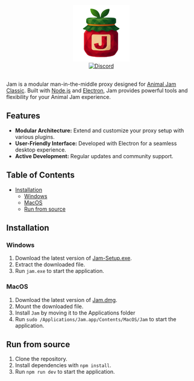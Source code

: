 <div align="center">
  <img src="assets/icon.png" alt="Strawberry Jam Logo" width="150"/> <br/>
  <a href='https://discord.gg/HzFe7XpuPs'>
    <img src="https://discord.com/api/guilds/1355727306177380392/widget.png?style=shield" alt="Discord" />
  </a>
</div>

<br />

Jam is a modular man-in-the-middle proxy designed for [Animal Jam Classic](https://classic.animaljam.com). Built with [Node.js](https://nodejs.org) and [Electron](https://www.electronjs.org), Jam provides powerful tools and flexibility for your Animal Jam experience.

## Features

- **Modular Architecture:** Extend and customize your proxy setup with various plugins.
- **User-Friendly Interface:** Developed with Electron for a seamless desktop experience.
- **Active Development:** Regular updates and community support.

## Table of Contents
- [Installation](#installation)
  - [Windows](#windows)
  - [MacOS](#macos)
  - [Run from source](#run-from-source)

## Installation

### Windows

1. Download the latest version of [Jam-Setup.exe](https://github.com/Jam-Exposed/Jam/releases/latest).
2. Extract the downloaded file.
3. Run `jam.exe` to start the application.

### MacOS

1. Download the latest version of [Jam.dmg](hhttps://github.com/Jam-Exposed/Jam/releases/latest).
2. Mount the downloaded file.
3. Install `Jam` by moving it to the Applications folder
4. Run `sudo /Applications/Jam.app/Contents/MacOS/Jam` to start the application.

## Run from source

1. Clone the repository.
2. Install dependencies with `npm install`.
3. Run `npm run dev` to start the application.
